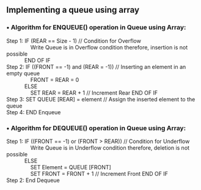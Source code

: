 ## Implementing a queue using array

### •	Algorithm for ENQUEUE() operation in Queue using Array:

Step 1: IF (REAR == Size - 1) // Condition for Overflow <br/>
&nbsp;&nbsp;&nbsp;&nbsp;&nbsp;&nbsp;&nbsp;&nbsp;&nbsp;&nbsp;&nbsp;&nbsp;&nbsp;&nbsp;&nbsp;&nbsp;Write Queue is in Overflow condition therefore, insertion is not possible  <br/>
&nbsp;&nbsp;&nbsp;&nbsp;&nbsp;&nbsp;&nbsp;&nbsp;&nbsp;&nbsp;&nbsp;&nbsp;END OF IF <br/>
Step 2: IF ((FRONT == -1) and (REAR = -1)) // Inserting an element in an empty queue  <br/>
&nbsp;&nbsp;&nbsp;&nbsp;&nbsp;&nbsp;&nbsp;&nbsp;&nbsp;&nbsp;&nbsp;&nbsp;&nbsp;&nbsp;&nbsp;&nbsp;FRONT = REAR = 0 <br/>
&nbsp;&nbsp;&nbsp;&nbsp;&nbsp;&nbsp;&nbsp;&nbsp;&nbsp;&nbsp;&nbsp;&nbsp;ELSE <br/>
&nbsp;&nbsp;&nbsp;&nbsp;&nbsp;&nbsp;&nbsp;&nbsp;&nbsp;&nbsp;&nbsp;&nbsp;&nbsp;&nbsp;&nbsp;&nbsp;SET REAR = REAR + 1 // Increment Rear END OF IF <br/>
Step 3: SET QUEUE [REAR] = element // Assign the inserted element to the queue <br/>
Step 4: END Enqueue <br/>


### •	Algorithm for DEQUEUE() operation in Queue using Array:

Step 1: IF ((FRONT == -1) or (FRONT > REAR)) // Condition for Underflow <br/>
&nbsp;&nbsp;&nbsp;&nbsp;&nbsp;&nbsp;&nbsp;&nbsp;&nbsp;&nbsp;&nbsp;&nbsp;&nbsp;&nbsp;&nbsp;&nbsp;Write Queue is in Underflow condition therefore, deletion is not possible <br/>
&nbsp;&nbsp;&nbsp;&nbsp;&nbsp;&nbsp;&nbsp;&nbsp;&nbsp;&nbsp;&nbsp;&nbsp;ELSE <br/>
&nbsp;&nbsp;&nbsp;&nbsp;&nbsp;&nbsp;&nbsp;&nbsp;&nbsp;&nbsp;&nbsp;&nbsp;&nbsp;&nbsp;&nbsp;&nbsp;SET Element = QUEUE [FRONT] <br/>
&nbsp;&nbsp;&nbsp;&nbsp;&nbsp;&nbsp;&nbsp;&nbsp;&nbsp;&nbsp;&nbsp;&nbsp;&nbsp;&nbsp;&nbsp;&nbsp;SET FRONT = FRONT + 1 // Increment Front END OF IF <br/>
Step 2: End Dequeue <br/>
